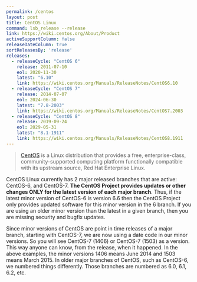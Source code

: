 ```yaml
---
permalink: /centos
layout: post
title: CentOS Linux
command: lsb_release --release
link: https://wiki.centos.org/About/Product
activeSupportColumn: false
releaseDateColumn: true
sortReleasesBy: 'release'
releases:
  - releaseCycle: "CentOS 6"
    release: 2011-07-10
    eol: 2020-11-30
    latest: "6.10"
    link: https://wiki.centos.org/Manuals/ReleaseNotes/CentOS6.10
  - releaseCycle: "CentOS 7"
    release: 2014-07-07
    eol: 2024-06-30
    latest: "7.8-2003"
    link: https://wiki.centos.org/Manuals/ReleaseNotes/CentOS7.2003
  - releaseCycle: "CentOS 8"
    release: 2019-09-24
    eol: 2029-05-31
    latest: "8.1-1911"
    link: https://wiki.centos.org/Manuals/ReleaseNotes/CentOS8.1911
---
```


> [CentOS](https://centos.org/) is a Linux distribution that provides a free, enterprise-class, community-supported computing platform functionally compatible with its upstream source, Red Hat Enterprise Linux.

CentOS Linux currently has 2 major released branches that are active: CentOS-6, and CentOS-7. **The CentOS Project provides updates or other changes ONLY for the latest version of each major branch**. Thus, if the latest minor version of CentOS-6 is version 6.6 then the CentOS Project only provides updated software for this minor version in the 6 branch. If you are using an older minor version than the latest in a given branch, then you are missing security and bugfix updates.

Since minor versions of CentOS are point in time releases of a major branch, starting with CentOS-7, we are now using a date code in our minor versions. So you will see CentOS-7 (1406) or CentOS-7 (1503) as a version. This way anyone can know, from the release, when it happened. In the above examples, the minor versions 1406 means June 2014 and 1503 means March 2015. In older major branches of CentOS, such as CentOS-6, we numbered things differently. Those branches are numbered as 6.0, 6.1, 6.2, etc.
